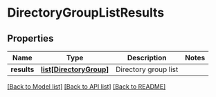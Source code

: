 # DirectoryGroupListResults

## Properties
Name | Type | Description | Notes
------------ | ------------- | ------------- | -------------
**results** | [**list[DirectoryGroup]**](DirectoryGroup.md) | Directory group list | 

[[Back to Model list]](../README.md#documentation-for-models) [[Back to API list]](../README.md#documentation-for-api-endpoints) [[Back to README]](../README.md)

